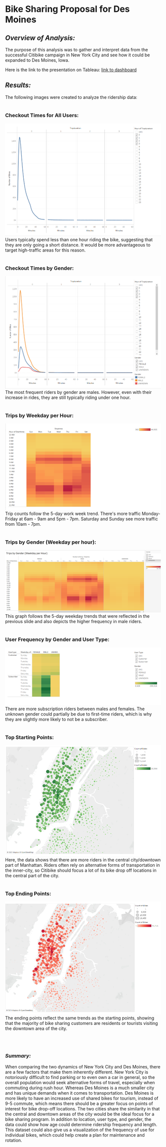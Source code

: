 # Bike Sharing Proposal for Des Moines

## ***Overview of Analysis:***
The purpose of this analysis was to gather and interpret data from the successful Citibike campaign in New York City and see how it could be expanded to Des Moines, Iowa. 

Here is the link to the presentation on Tableau: [link to dashboard](https://public.tableau.com/views/NYCCitibikeAnalysis_16317388433290/NYCCitibike?:language=en-US&publish=yes&:display_count=n&:origin=viz_share_link)

## ***Results:***

The following images were created to analyze the ridership data:
<br></br>

### Checkout Times for All Users: 
![citibike_01.png](Resources/citibike_01.png)
<br>
Users typically spend less than one hour riding the bike, suggesting that they are only going a short distance. It would be more advantageous to target high-traffic areas for this reason.
<br></br>

### Checkout Times by Gender: 
![citibike_02.png](Resources/citibike_02.png)
<br>
The most frequent riders by gender are males. However, even with their increase in rides, they are still typically riding under one hour.
<br></br>

### Trips by Weekday per Hour:
![citibike_03.png](Resources/citibike_03.png)
<br>
Trip counts follow the 5-day work week trend. There's more traffic Monday-Friday at 6am - 9am and 5pm - 7pm. Saturday and Sunday see more traffic from 10am - 7pm. 
<br></br>

### Trips by Gender (Weekday per hour):
![citibike_04.png](Resources/citibike_04.png)
<br>
This graph follows the 5-day weekday trends that were reflected in the previous slide and also depicts the higher frequency in male riders.
<br></br>

### User Frequency by Gender and User Type:
![citibike_05.png](Resources/citibike_05.png)
<br>
There are more subscription riders between males and females. The unknown gender could partially be due to first-time riders, which is why they are slightly more likely to not be a subscriber. 
<br></br>

### Top Starting Points: 
![citibike_06.png](Resources/citibike_06.png)
<br>
Here, the data shows that there are more riders in the central city/downtown part of Manhattan. Riders often rely on alternative forms of transportation in the inner-city, so Citibike should focus a lot of its bike drop off locations in the central part of the city. 
<br></br>

### Top Ending Points:
![citibike_07.png](Resources/citibike_07.png)
<br>
The ending points reflect the same trends as the starting points, showing that the majority of bike sharing customers are residents or tourists visiting the downtown area of the city. 

<br></br>

### ***Summary:***
When comparing the two dynamics of New York City and Des Moines, there are a few factors that make them inherently different. New York City is notoriously difficult to find parking or to even own a car in general, so the overall population would seek alternative forms of travel, especially when commuting during rush hour. Whereas Des Moines is a much smaller city and has unique demands when it comes to transportation. 
Des Moines is more likely to have an increased use of shared bikes for tourism, instead of 9-5 commute, which means there should be a greater focus on points of interest for bike drop-off locations. The two cities share the similarity in that the central and downtown areas of the city would be the ideal focus for a bike sharing program. 
In addition to location, user type, and gender, the data could show how age could determine ridership frequency and length. This dataset could also give us a visualization of the frequency of use for individual bikes, which could help create a plan for maintenance and rotation.
 